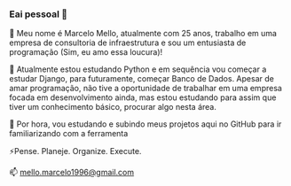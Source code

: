 ### Eai pessoal 👋

🔭 Meu nome é Marcelo Mello, atualmente com 25 anos, trabalho em uma empresa de consultoria de infraestrutura e 
sou um entusiasta de programação (Sim, eu amo essa loucura)! 

🌱 Atualmente estou estudando Python e em sequência vou começar a estudar Django, para futuramente, começar Banco de Dados. 
Apesar de amar programação, não tive a oportunidade de trabalhar em uma empresa focada em desenvolvimento ainda, mas estou 
estudando para assim que tiver um conhecimento básico, procurar algo nesta área. 

👯 Por hora, vou estudando e subindo meus projetos aqui no GitHub para ir familiarizando com a ferramenta

⚡Pense. Planeje. Organize. Execute.

📫 mello.marcelo1996@gmail.com
